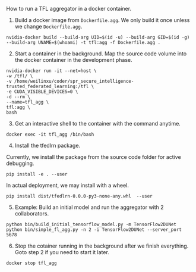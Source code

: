 How to run a TFL aggregator in a docker container.


1. Build a docker image from `Dockerfile.agg`. We only build it once unless we change `Dockerfile.agg`.
```
nvidia-docker build --build-arg UID=$(id -u) --build-arg GID=$(id -g) --build-arg UNAME=$(whoami) -t tfl:agg -f Dockerfile.agg .
```


2. Start a container in the background. Map the source code volume into the docker container in the development phase.
```
nvidia-docker run -it --net=host \
-w /tfl/ \
-v /home/weilinxu/coder/spr_secure_intelligence-trusted_federated_learning:/tfl \
-e CUDA_VISIBLE_DEVICES=0 \
-d --rm \
--name=tfl_agg \
tfl:agg \
bash
```


3. Get an interactive shell to the container with the command anytime.
```
docker exec -it tfl_agg /bin/bash
```


4. Install the tfedlrn package.

Currently, we install the package from the source code folder for active debugging.
```
pip install -e . --user
```

In actual deployment, we may install with a wheel.
```
pip install dist/tfedlrn-0.0.0-py3-none-any.whl  --user
```


5. Example: Build an initial model and run the aggregator with 2 collaborators.
```
python bin/build_initial_tensorflow_model.py -m TensorFlow2DUNet
python bin/simple_fl_agg.py -n 2 -i TensorFlow2DUNet --server_port 5678
```


6. Stop the cotainer running in the background after we finish everything. Goto step 2 if you need to start it later.
```
docker stop tfl_agg
```